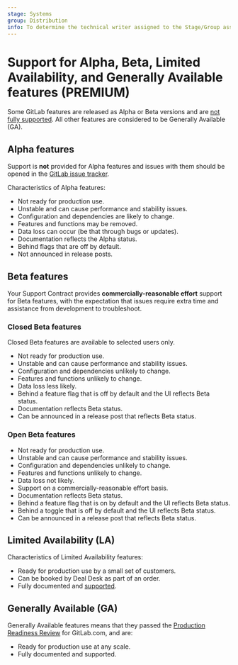```yaml
---
stage: Systems
group: Distribution
info: To determine the technical writer assigned to the Stage/Group associated with this page, see https://about.gitlab.com/handbook/product/ux/technical-writing/#assignments
---
```


# Support for Alpha, Beta, Limited Availability, and Generally Available features **(PREMIUM)**

Some GitLab features are released as Alpha or Beta versions and are
[not fully supported](https://about.gitlab.com/support/statement-of-support/#alpha-beta-features).
All other features are considered to be Generally Available (GA).

## Alpha features

Support is **not** provided for Alpha features and issues with them should be opened in the [GitLab issue tracker](https://gitlab.com/gitlab-org/gitlab/issues).

Characteristics of Alpha features:

- Not ready for production use.
- Unstable and can cause performance and stability issues.
- Configuration and dependencies are likely to change.
- Features and functions may be removed.
- Data loss can occur (be that through bugs or updates).
- Documentation reflects the Alpha status.
- Behind flags that are off by default.
- Not announced in release posts.

## Beta features

Your Support Contract provides **commercially-reasonable effort** support for Beta features, with the expectation that issues require extra time and assistance from development to troubleshoot.

### Closed Beta features

Closed Beta features are available to selected users only.

- Not ready for production use.
- Unstable and can cause performance and stability issues.
- Configuration and dependencies unlikely to change.
- Features and functions unlikely to change.
- Data loss less likely.
- Behind a feature flag that is off by default and the UI reflects Beta status.
- Documentation reflects Beta status.
- Can be announced in a release post that reflects Beta status.

### Open Beta features

- Not ready for production use.
- Unstable and can cause performance and stability issues.
- Configuration and dependencies unlikely to change.
- Features and functions unlikely to change.
- Data loss not likely.
- Support on a commercially-reasonable effort basis.
- Documentation reflects Beta status.
- Behind a feature flag that is on by default and the UI reflects Beta status.
- Behind a toggle that is off by default and the UI reflects Beta status.
- Can be announced in a release post that reflects Beta status.

## Limited Availability (LA)

Characteristics of Limited Availability features:

- Ready for production use by a small set of customers.
- Can be booked by Deal Desk as part of an order.
- Fully documented and [supported](https://about.gitlab.com/support/statement-of-support/#starter-premium-and-ultimate-users).

## Generally Available (GA)

Generally Available features means that they passed the [Production Readiness Review](https://gitlab.com/gitlab-com/gl-infra/readiness/-/blob/master/.gitlab/issue_templates/production_readiness.md) for GitLab.com, and are:

- Ready for production use at any scale.
- Fully documented and supported.
